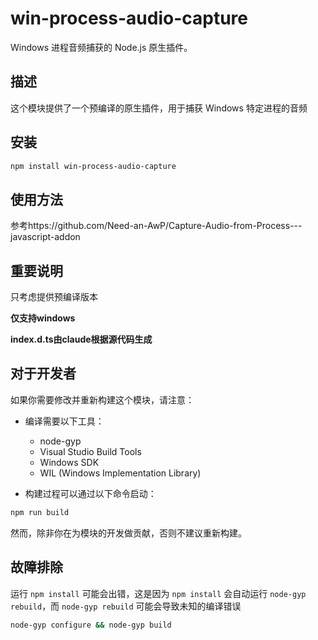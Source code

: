 # win-process-audio-capture

Windows 进程音频捕获的 Node.js 原生插件。

## 描述

这个模块提供了一个预编译的原生插件，用于捕获 Windows 特定进程的音频

## 安装

```bash
npm install win-process-audio-capture
```

## 使用方法

参考https://github.com/Need-an-AwP/Capture-Audio-from-Process---javascript-addon

## 重要说明

只考虑提供预编译版本

**仅支持windows**

**index.d.ts由claude根据源代码生成**

## 对于开发者

如果你需要修改并重新构建这个模块，请注意：

- 编译需要以下工具：
  - node-gyp
  - Visual Studio Build Tools
  - Windows SDK
  - WIL (Windows Implementation Library)

- 构建过程可以通过以下命令启动：

```bash
npm run build
```

然而，除非你在为模块的开发做贡献，否则不建议重新构建。

## 故障排除

运行 `npm install` 可能会出错，这是因为 `npm install` 会自动运行 `node-gyp rebuild`，而 `node-gyp rebuild` 可能会导致未知的编译错误

```bash
node-gyp configure && node-gyp build
```

